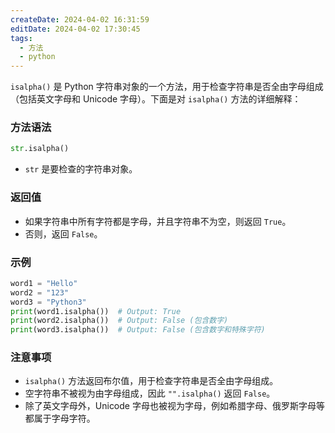```yaml
---
createDate: 2024-04-02 16:31:59
editDate: 2024-04-02 17:30:45
tags:
  - 方法
  - python
---
```

`isalpha()` 是 Python 字符串对象的一个方法，用于检查字符串是否全由字母组成（包括英文字母和 Unicode 字母）。下面是对 `isalpha()` 方法的详细解释：

### 方法语法
```python
str.isalpha()
```

- `str` 是要检查的字符串对象。

### 返回值
- 如果字符串中所有字符都是字母，并且字符串不为空，则返回 `True`。
- 否则，返回 `False`。

### 示例
```python
word1 = "Hello"
word2 = "123"
word3 = "Python3"
print(word1.isalpha())  # Output: True
print(word2.isalpha())  # Output: False (包含数字)
print(word3.isalpha())  # Output: False (包含数字和特殊字符)
```

### 注意事项
- `isalpha()` 方法返回布尔值，用于检查字符串是否全由字母组成。
- 空字符串不被视为由字母组成，因此 `"".isalpha()` 返回 `False`。
- 除了英文字母外，Unicode 字母也被视为字母，例如希腊字母、俄罗斯字母等都属于字母字符。
